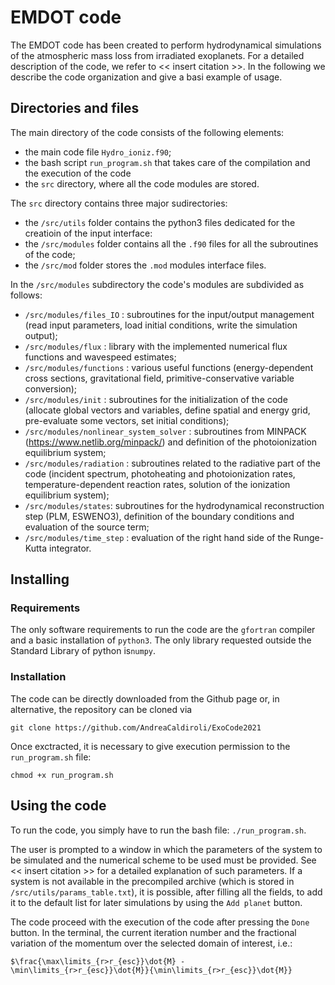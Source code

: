 # EMDOT code

The EMDOT code has been created to perform hydrodynamical simulations of the atmospheric mass loss from irradiated exoplanets. For a detailed description of the code, we refer to << insert citation >>. In the following we describe the code organization and give a basi example of usage.

## Directories and files

The main directory of the code consists of the following elements:
* the main code file `Hydro_ioniz.f90`;
* the bash script `run_program.sh` that takes care of the compilation and the execution of the code
* the `src` directory, where all the code modules are stored.

The `src` directory contains three major sudirectories:
* the `/src/utils` folder contains the python3 files dedicated for the creatioin of the input interface:
* the `/src/modules` folder contains all the `.f90` files for all the subroutines of the code;
* the `/src/mod` folder stores the `.mod` modules interface files.

In the `/src/modules` subdirectory the code's modules are subdivided as follows:
* `/src/modules/files_IO` : subroutines for the input/output management (read input parameters, load initial conditions, write the simulation output);
* `/src/modules/flux` : library with the implemented numerical flux functions and wavespeed estimates;
* `/src/modules/functions` : various useful functions (energy-dependent cross sections, gravitational field, primitive-conservative variable conversion);
* `/src/modules/init` : subroutines for the initialization of the code (allocate global vectors and variables, define spatial and energy grid, pre-evaluate some vectors, set initial conditions);
* `/src/modules/nonlinear_system_solver` : subroutines from MINPACK (https://www.netlib.org/minpack/) and definition of the photoionization equilibrium system;
* `/src/modules/radiation` : subroutines related to the radiative part of the code (incident spectrum, photoheating and photoionization rates, temperature-dependent reaction rates, solution of the ionization equilibrium system);
* `/src/modules/states`: subroutines for the hydrodynamical reconstruction step (PLM, ESWENO3), definition of the boundary conditions and evaluation of the source term;
* `/src/modules/time_step` : evaluation of the right hand side of the Runge-Kutta integrator.


##  Installing

### Requirements

The only software requirements to run the code are the `gfortran` compiler and a basic installation of `python3`. The only library requested outside the Standard Library of python is`numpy`.

### Installation

The code can be directly downloaded from the Github page or, in alternative, the repository can be cloned via 

    git clone https://github.com/AndreaCaldiroli/ExoCode2021
    
Once exctracted, it is necessary to give execution permission to the `run_program.sh` file:

    chmod +x run_program.sh
    

## Using the code

To run the code, you simply have to run the bash file: `./run_program.sh`. 

The user is prompted to a window in which the parameters of the system to be simulated and the numerical scheme to be used must be provided. See << insert citation >> for a detailed explanation of such parameters. If a system is not available in the precompiled archive (which is stored in `/src/utils/params_table.txt`), it is possible, after filling all the fields, to add it to the default list for later simulations by using the `Add planet` button. 

The code proceed with the execution of the code after pressing the `Done` button. In the terminal, the current iteration number and the fractional variation of the momentum over the selected domain of interest, i.e.:

    $\frac{\max\limits_{r>r_{esc}}\dot{M} - \min\limits_{r>r_{esc}}\dot{M}}{\min\limits_{r>r_{esc}}\dot{M}}








